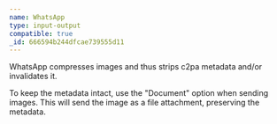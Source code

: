 ```yaml
---
name: WhatsApp
type: input-output
compatible: true
_id: 666594b244dfcae739555d11
---
```

WhatsApp compresses images and thus strips c2pa metadata and/or invalidates it.

To keep the metadata intact, use the "Document" option when sending images. This will send the image as a file attachment, preserving the metadata.
